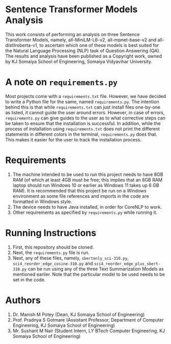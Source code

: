# Sentence Transformer Models Analysis

This work consists of performing an analysis on three Sentence Transformer Models, namely, all-MiniLM-L6-v2, all-mpnet-base-v2 and all-distilroberta-v1, 
to ascertain which one of these models is best suited for the Natural Language Processing (NLP) task of Question Answering (QA). The results and analysis
have been published as a Copyright work, owned by KJ Somaiya School of Engineering, Somaiya Vidyavihar University.

# A note on ```requirements.py```

Most projects come with a ```requirements.txt``` file. However, we have decided to write a Python file for the same, named ```requirements.py```. The intention
behind this is that while ```requirements.txt``` can just install files one-by-one as listed, it cannot guide the user around errors. However, in case of errors,
```requirements.py``` can give guides to the user as to what corrective steps can be taken to ensure that the installation is successful. In addition, while the
process of installation using ```requirements.txt``` does not print the different statements in different colors in the terminal, ```requirements.py``` does that.
This makes it easier for the user to track the installation process.

# Requirements

1. The machine intended to be used to run this project needs to have 8GB RAM (of which at least 4GB must be free; this implies that an 8GB RAM laptop should run 
Windows 10 or earlier as Windows 11 takes up 6 GB RAM). It is recommended that this project be run on a Windows environment as some file references and imports
in the code are formatted in Windows style.
2. The device needs to have Java installed, in order for CoreNLP to work.
3. Other requirements as specified by ```requirements.py``` while running it.

# Running Instructions
1. First, this repository should be cloned.
2. Next, the ```requirements.py``` file is run.
3. Next, any of these files, namely, ```sbertonly_sci-310.py```, ```sci4_reorder_edge_cosine-310.py``` and ```sci4_reorder_edge_plus_sbert-310.py``` can be run
   using any of the three Text Summarization Models as mentioned earlier. Note that the particular model to be used needs to be set in the code.

# Authors

1. Dr. Manish M Potey (Dean, KJ Somaiya School of Engineering)
2. Prof. Pradnya S Gotmare (Assistant Professor, Department of Computer Engineering, KJ Somaiya School of Engineering)
3. Mr. Sushant M Nair (Student Intern, LY BTech Computer Engineering, KJ Somaiya School of Engineering)
